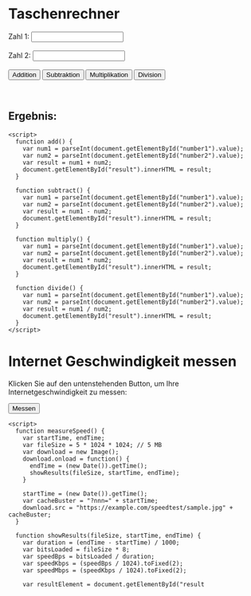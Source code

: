 <html>
  <head>
    <title>Taschenrechner</title>
  </head>
  <body>
    <h1>Taschenrechner</h1>
    <form>
      <label for="number1">Zahl 1:</label>
      <input type="number" id="number1" name="number1"><br><br>
      <label for="number2">Zahl 2:</label>
      <input type="number" id="number2" name="number2"><br><br>
      <input type="button" value="Addition" onclick="add()">
      <input type="button" value="Subtraktion" onclick="subtract()">
      <input type="button" value="Multiplikation" onclick="multiply()">
      <input type="button" value="Division" onclick="divide()">
    </form>
    <br>
    <h2>Ergebnis:</h2>
    <p id="result"></p>

    <script>
      function add() {
        var num1 = parseInt(document.getElementById("number1").value);
        var num2 = parseInt(document.getElementById("number2").value);
        var result = num1 + num2;
        document.getElementById("result").innerHTML = result;
      }

      function subtract() {
        var num1 = parseInt(document.getElementById("number1").value);
        var num2 = parseInt(document.getElementById("number2").value);
        var result = num1 - num2;
        document.getElementById("result").innerHTML = result;
      }

      function multiply() {
        var num1 = parseInt(document.getElementById("number1").value);
        var num2 = parseInt(document.getElementById("number2").value);
        var result = num1 * num2;
        document.getElementById("result").innerHTML = result;
      }

      function divide() {
        var num1 = parseInt(document.getElementById("number1").value);
        var num2 = parseInt(document.getElementById("number2").value);
        var result = num1 / num2;
        document.getElementById("result").innerHTML = result;
      }
    </script>
  </body>
</html>














<html>
  <head>
    <title>Internet Geschwindigkeit messen</title>
  </head>
  <body>
    <h1>Internet Geschwindigkeit messen</h1>
    <p>Klicken Sie auf den untenstehenden Button, um Ihre Internetgeschwindigkeit zu messen:</p>
    <button onclick="measureSpeed()">Messen</button>
    <p id="result"></p>

    <script>
      function measureSpeed() {
        var startTime, endTime;
        var fileSize = 5 * 1024 * 1024; // 5 MB
        var download = new Image();
        download.onload = function() {
          endTime = (new Date()).getTime();
          showResults(fileSize, startTime, endTime);
        }

        startTime = (new Date()).getTime();
        var cacheBuster = "?nnn=" + startTime;
        download.src = "https://example.com/speedtest/sample.jpg" + cacheBuster;
      }

      function showResults(fileSize, startTime, endTime) {
        var duration = (endTime - startTime) / 1000;
        var bitsLoaded = fileSize * 8;
        var speedBps = bitsLoaded / duration;
        var speedKbps = (speedBps / 1024).toFixed(2);
        var speedMbps = (speedKbps / 1024).toFixed(2);

        var resultElement = document.getElementById("result





